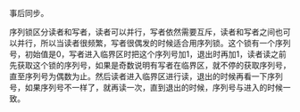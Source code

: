 事后同步。

序列锁区分读者和写者，读者可以并行，写者依然需要互斥，读者和写者之间也可以并行，所以当读者很频繁，写者很偶发的时候适合用序列锁。这个锁有一个序列号，初始值是0，写者进入临界区时把这个序列号加1，退出时再加1，读者读之前先获取这个锁的序列号，如果是奇数说明有写者在临界区，就不停的获取序列号，直至序列号为偶数为止。然后读者进入临界区进行读，退出的时候再看一下序列号，如果序列号不一样了，就再读一次，直到退出的时候，序列号与进入的时候一致。
